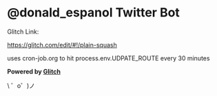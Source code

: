 @donald_espanol Twitter Bot
===================================


Glitch Link:


https://glitch.com/edit/#!/plain-squash


uses cron-job.org to hit process.env.UDPATE_ROUTE every 30 minutes


**Powered by [Glitch](https://glitch.com)**

\ ゜o゜)ノ
